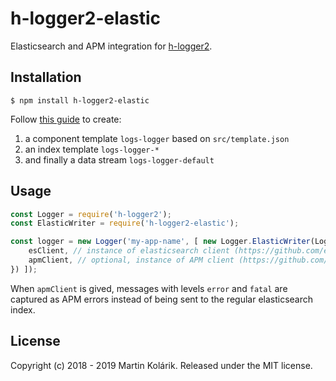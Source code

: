 # h-logger2-elastic

Elasticsearch and APM integration for [h-logger2](https://github.com/MartinKolarik/h-logger2).

## Installation

```
$ npm install h-logger2-elastic
```

Follow [this guide](https://www.elastic.co/guide/en/elasticsearch/reference/current/set-up-a-data-stream.html) to create:
1. a component template `logs-logger` based on `src/template.json`
2. an index template `logs-logger-*`
3. and finally a data stream `logs-logger-default`

## Usage

```js
const Logger = require('h-logger2');
const ElasticWriter = require('h-logger2-elastic');

const logger = new Logger('my-app-name', [ new Logger.ElasticWriter(Logger.TRACE, {
    esClient, // instance of elasticsearch client (https://github.com/elastic/elasticsearch-js)
    apmClient, // optional, instance of APM client (https://github.com/elastic/apm-agent-nodejs)
}) ]);
```

When `apmClient` is gived, messages with levels `error` and `fatal` are captured as APM errors instead of being sent to the regular elasticsearch index.

## License
Copyright (c) 2018 - 2019 Martin Kolárik. Released under the MIT license.
